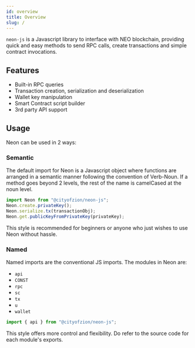 ```yaml
---
id: overview
title: Overview
slug: /
---
```


`neon-js` is a Javascript library to interface with NEO blockchain, providing
quick and easy methods to send RPC calls, create transactions and simple
contract invocations.

## Features

- Built-in RPC queries
- Transaction creation, serialization and deserialization
- Wallet key manipulation
- Smart Contract script builder
- 3rd party API support

## Usage

Neon can be used in 2 ways:

### Semantic

The default import for Neon is a Javascript object where functions are arranged
in a semantic manner following the convention of Verb-Noun. If a method goes
beyond 2 levels, the rest of the name is camelCased at the noun level.

```js
import Neon from "@cityofzion/neon-js";
Neon.create.privateKey();
Neon.serialize.tx(transactionObj);
Neon.get.publicKeyFromPrivateKey(privateKey);
```

This style is recommended for beginners or anyone who just wishes to use Neon
without hassle.

### Named

Named imports are the conventional JS imports. The modules in Neon are:

- `api`
- `CONST`
- `rpc`
- `sc`
- `tx`
- `u`
- `wallet`

```js
import { api } from "@cityofzion/neon-js";
```

This style offers more control and flexibility. Do refer to the source code for
each module's exports.
